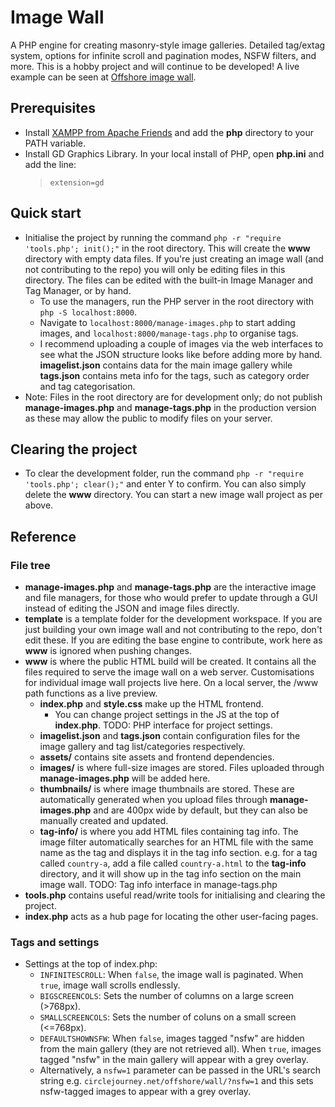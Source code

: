 # Image Wall
A PHP engine for creating masonry-style image galleries. Detailed tag/extag system, options for infinite scroll and pagination modes, NSFW filters, and more. This is a hobby project and will continue to be developed! A live example can be seen at <a href="https://circlejourney.net/offshore/wall">Offshore image wall</a>.

## Prerequisites
- Install [XAMPP from Apache Friends](https://www.apachefriends.org/) and add the **php** directory to your PATH variable.
- Install GD Graphics Library. In your local install of PHP, open **php.ini** and add the line:
  > `extension=gd`

## Quick start
- Initialise the project by running the command `php -r "require 'tools.php'; init();"` in the root directory. This will create the **www** directory with empty data files. If you're just creating an image wall (and not contributing to the repo) you will only be editing files in this directory. The files can be edited with the built-in Image Manager and Tag Manager, or by hand.
  - To use the managers, run the PHP server in the root directory with `php -S localhost:8000`.
  - Navigate to `localhost:8000/manage-images.php` to start adding images, and `localhost:8000/manage-tags.php` to organise tags.
  - I recommend uploading a couple of images via the web interfaces to see what the JSON structure looks like before adding more by hand. **imagelist.json** contains data for the main image gallery while **tags.json** contains meta info for the tags, such as category order and tag categorisation.
- Note: Files in the root directory are for development only; do not publish **manage-images.php** and **manage-tags.php** in the production version as these may allow the public to modify files on your server.

## Clearing the project
- To clear the development folder, run the command `php -r "require 'tools.php'; clear();"` and enter Y to confirm. You can also simply delete the **www** directory. You can start a new image wall project as per above.

## Reference

### File tree
- **manage-images.php** and **manage-tags.php** are the interactive image and file managers, for those who would prefer to update through a GUI instead of editing the JSON and image files directly.
- **template** is a template folder for the development workspace. If you are just building your own image wall and not contributing to the repo, don't edit these. If you are editing the base engine to contribute, work here as **www** is ignored when pushing changes.
- **www** is where the public HTML build will be created. It contains all the files required to serve the image wall on a web server. Customisations for individual image wall projects live here. On a local server, the /www path functions as a live preview.
  - **index.php** and **style.css** make up the HTML frontend.
    - You can change project settings in the JS at the top of **index.php**. TODO: PHP interface for project settings.
  - **imagelist.json** and **tags.json** contain configuration files for the image gallery and tag list/categories respectively.
  - **assets/** contains site assets and frontend dependencies.
  - **images/** is where full-size images are stored. Files uploaded through **manage-images.php** will be added here.
  - **thumbnails/** is where image thumbnails are stored. These are automatically generated when you upload files through **manage-images.php** and are 400px wide by default, but they can also be manually created and updated.
  - **tag-info/** is where you add HTML files containing tag info. The image filter automatically searches for an HTML file with the same name as the tag and displays it in the tag info section. e.g. for a tag called `country-a`, add a file called `country-a.html` to the **tag-info** directory, and it will show up in the tag info section on the main image wall. TODO: Tag info interface in manage-tags.php
- **tools.php** contains useful read/write tools for initialising and clearing the project.
- **index.php** acts as a hub page for locating the other user-facing pages.

### Tags and settings
- Settings at the top of index.php:
  - `INFINITESCROLL`: When `false`, the image wall is paginated. When `true`, image wall scrolls endlessly.
  - `BIGSCREENCOLS`: Sets the number of columns on a large screen (>768px).
  - `SMALLSCREENCOLS`: Sets the number of coluns on a small screen (<=768px).
  - `DEFAULTSHOWNSFW`: When `false`, images tagged "nsfw" are hidden from the main gallery (they are not retrieved all). When `true`, images tagged "nsfw" in the main gallery will appear with a grey overlay.
  - Alternatively, a `nsfw=1` parameter can be passed in the URL's search string e.g. `circlejourney.net/offshore/wall/?nsfw=1` and this sets nsfw-tagged images to appear with a grey overlay.
